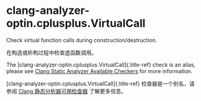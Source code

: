 # clang-analyzer-optin.cplusplus.VirtualCall

Check virtual function calls during construction/destruction.

在构造或析构过程中检查虚函数调用。

The [clang-analyzer-optin.cplusplus.VirtualCall]{.title-ref} check is an alias, please see [Clang Static Analyzer Available Checkers](https://clang.llvm.org/docs/analyzer/checkers.html#optin-cplusplus-virtualcall) for more information.

[clang-analyzer-optin.cplusplus.VirtualCall]{.title-ref} 检查器是一个别名，请参阅 [Clang 静态分析器可用检查器](https://clang.llvm.org/docs/analyzer/checkers.html#optin-cplusplus-virtualcall) 了解更多信息。
